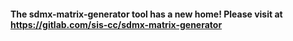 #### The sdmx-matrix-generator tool has a new home! Please visit at https://gitlab.com/sis-cc/sdmx-matrix-generator

